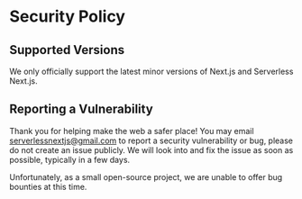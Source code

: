 # Security Policy

## Supported Versions

We only officially support the latest minor versions of Next.js and Serverless Next.js.

## Reporting a Vulnerability

Thank you for helping make the web a safer place! You may email serverlessnextjs@gmail.com to report a security vulnerability or bug, please do not create an issue publicly. We will look into and fix the issue as soon as possible, typically in a few days.

Unfortunately, as a small open-source project, we are unable to offer bug bounties at this time.

